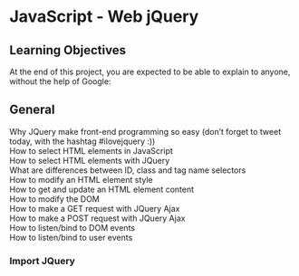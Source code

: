 # JavaScript - Web jQuery

## Learning Objectives

At the end of this project, you are expected to be able to explain to anyone, without the help of Google:

## General

Why JQuery make front-end programming so easy (don’t forget to tweet today, with the hashtag #ilovejquery :))<br>
How to select HTML elements in JavaScript<br>
How to select HTML elements with JQuery<br>
What are differences between ID, class and tag name selectors<br>
How to modify an HTML element style<br>
How to get and update an HTML element content<br>
How to modify the DOM<br>
How to make a GET request with JQuery Ajax<br>
How to make a POST request with JQuery Ajax<br>
How to listen/bind to DOM events<br>
How to listen/bind to user events<br>

### Import JQuery

<section><code>
<head>
    <script src="https://code.jquery.com/jquery-3.2.1.min.js"></script>
</head>
</code></section>
